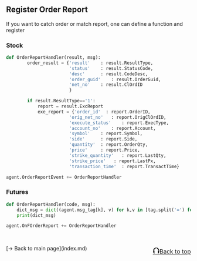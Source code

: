 ## Register Order Report
If you want to catch order or match report, one can define a function and register

### Stock
```python
def OrderReportHandler(result, msg):
        order_result = {'result'    : result.ResultType,
                        'status'    : result.StatusCode,
                        'desc'      : result.CodeDesc,
                        'order_guid'    : result.OrderGuid,
                        'net_no'    : result.ClOrdID
                        }

        if result.ResultType=='1':
            report = result.ExcReport
            exe_report = {'order_id'  : report.OrderID,
                        'orig_net_no'   : report.OrigClOrdID,
                        'execute_status'    : report.ExecType,
                        'account_no'    : report.Account,
                        'symbol'    : report.Symbol,
                        'side'      : report.Side,
                        'quantity'  : report.OrderQty,
                        'price'     : report.Price,
                        'strike_quantity'   : report.LastQty,
                        'strike_price'   : report.LastPx,
                        'transaction_time'  : report.TransactTime}

agent.OrderReportEvent += OrderReportHandler
```

### Futures
```python
def OrderReportHandler(code, msg):
    dict_msg = dict((agent.msg_tag[k], v) for k,v in [tag.split('=') for tag in msg.split('|')])
    print(dict_msg)

agent.OnFOrderReport += OrderReportHandler
```
<br/>
<p style="text-align:left;">
    [→ Back to main page](index.md)
    <span style="float:right;">
        <a href="#top"><font size="5">⮉</font><font size="3">Back to top</font></a>
    </span>
</p>